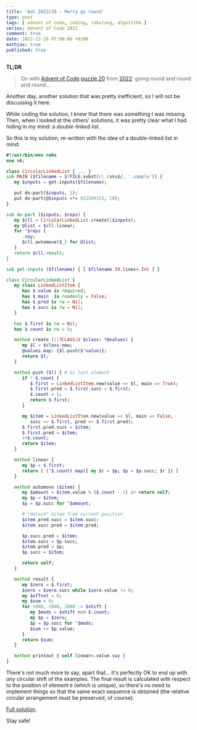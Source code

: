 ```yaml
---
title: 'AoC 2022/20 - Merry go round'
type: post
tags: [ advent of code, coding, rakulang, algorithm ]
series: Advent of Code 2022
comment: true
date: 2022-12-28 07:00:00 +0100
mathjax: true
published: true
---
```


**TL;DR**

> On with [Advent of Code][] [puzzle 20][puzzle] from [2022][aoc2022]:
> going round and round and round...

Another day, another solution that was pretty inefficient, so I will not
be discussing it here.

While coding the solution, I *knew* that there was something I was
missing. Then, when I looked at the others' solutions, it was pretty
clear what I had hiding in my mind: a *double-linked list*.

So this is my solution, re-written with the idea of a double-linked list
in mind:

```raku
#!/usr/bin/env raku
use v6;

class CircularLinkedList { ... }
sub MAIN ($filename = $?FILE.subst(/\.raku$/, '.sample')) {
   my $inputs = get-inputs($filename);

   put do-part($inputs, 1);
   put do-part(@$inputs «*» 811589153, 10);
}

sub do-part ($inputs, $reps) {
   my $cll = CircularLinkedList.create(|$inputs);
   my @list = $cll.linear;
   for ^$reps {
      .say;
      $cll.automove($_) for @list;
   }
   return $cll.result;
}

sub get-inputs ($filename) { [ $filename.IO.lines».Int ] }

class CircularLinkedList {
   my class LinkedListItem {
      has $.value is required;
      has $.main  is readonly = False;
      has $.pred is rw = Nil;
      has $.succ is rw = Nil;
   }

   has $.first is rw = Nil;
   has $.count is rw = 0;

   method create (::?CLASS:U $class: *@values) {
      my $l = $class.new;
      @values.map: {$l.push($^value)};
      return $l;
   }

   method push ($l) { # as last element
      if ! $.count {
         $.first = LinkedListItem.new(value => $l, main => True);
         $.first.pred = $.first.succ = $.first;
         $.count = 1;
         return $.first;
      }

      my $item = LinkedListItem.new(value => $l, main => False,
         succ => $.first, pred => $.first.pred);
      $.first.pred.succ = $item;
      $.first.pred = $item;
      ++$.count;
      return $item;
   }

   method linear {
      my $p = $.first;
      return [ (^$.count).map({ my $r = $p; $p = $p.succ; $r }) ]
   }

   method automove ($item) {
      my $amount = $item.value % ($.count - 1) or return self;
      my $p = $item;
      $p = $p.succ for ^$amount;

      # "detach" $item from current position
      $item.pred.succ = $item.succ;
      $item.succ.pred = $item.pred;

      $p.succ.pred = $item;
      $item.succ = $p.succ;
      $item.pred = $p;
      $p.succ = $item;

      return self;
   }

   method result {
      my $zero = $.first;
      $zero = $zero.succ while $zero.value != 0;
      my $offset = 0;
      my $sum = 0;
      for 1000, 2000, 3000 -> $shift {
         my $mods = $shift mod $.count;
         my $p = $zero;
         $p = $p.succ for ^$mods;
         $sum += $p.value;
      }
      return $sum;
   }

   method printout { self.linear».value.say }
}
```

There's not much more to say, apart that... it's perfectly OK to end up
with *any* circular shift of the examples. The final result is
calculated with respect to the position of element `0` (which is
unique), so there's no need to implement things so that the same exact
sequence is obtained (the relative circular arrangement must be
preserved, of course).

[Full solution][].

Stay safe!

[puzzle]: https://adventofcode.com/2022/day/20
[aoc2022]: https://adventofcode.com/2022/
[Advent of Code]: https://adventofcode.com/
[Raku]: https://www.raku.org/
[Perl]: https://www.perl.org/
[Full solution]: https://gitlab.com/polettix/advent-of-code/-/blob/main/2022/20.raku
